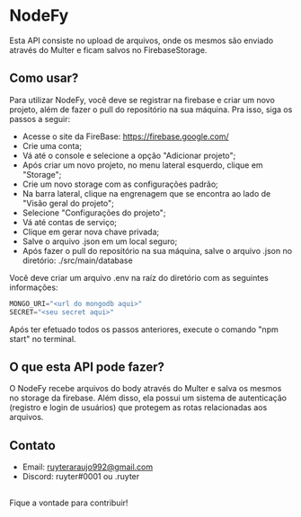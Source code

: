 # NodeFy

Esta API consiste no upload de arquivos, onde os mesmos são enviado através do Multer e ficam salvos no FirebaseStorage.

## Como usar?

Para utilizar NodeFy, você deve se registrar na firebase e criar um novo projeto, além de fazer o pull do repositório na sua máquina.
Pra isso, siga os passos a seguir:

- Acesse o site da FireBase: https://firebase.google.com/
- Crie uma conta;
- Vá até o console e selecione a opção "Adicionar projeto";
- Após criar um novo projeto, no menu lateral esquerdo, clique em "Storage";
- Crie um novo storage com as configurações padrão;
- Na barra lateral, clique na engrenagem que se encontra ao lado de "Visão geral do projeto";
- Selecione "Configurações do projeto";
- Vá até contas de serviço;
- Clique em gerar nova chave privada;
- Salve o arquivo .json em um local seguro;
- Após fazer o pull do repositório na sua máquina, salve o arquivo .json no diretório: ./src/main/database

Você deve criar um arquivo .env na raíz do diretório com as seguintes informações:

```js
MONGO_URI="<url do mongodb aqui>"
SECRET="<seu secret aqui>"
```

Após ter efetuado todos os passos anteriores, execute o comando "npm start" no terminal.

## O que esta API pode fazer?

O NodeFy recebe arquivos do body através do Multer e salva os mesmos no storage da firebase. 
Além disso, ela possui um sistema de autenticação (registro e login de usuários) que protegem as rotas relacionadas aos arquivos.

## Contato

- Email: ruyteraraujo992@gmail.com
- Discord: ruyter#0001 ou .ruyter

##

Fique a vontade para contribuir! 


